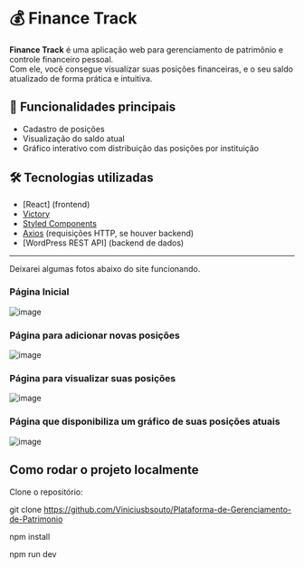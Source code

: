 # 💰 Finance Track

**Finance Track** é uma aplicação web para gerenciamento de patrimônio e controle financeiro pessoal.  
Com ele, você consegue visualizar suas posições financeiras, e o seu saldo atualizado de forma prática e intuitiva.

## 🚀 Funcionalidades principais
- Cadastro de posições
- Visualização do saldo atual
- Gráfico interativo com distribuição das posições por instituição

## 🛠 Tecnologias utilizadas
- [React] (frontend)
- [Victory](gráficos)
- [Styled Components](estilização)
- [Axios](https://axios-http.com/) (requisições HTTP, se houver backend)
- [WordPress REST API] (backend de dados)

---
Deixarei algumas fotos abaixo do site funcionando.
### Página Inicial
![image](https://github.com/user-attachments/assets/044620f5-151d-4916-90ab-d5260a3a1c77)
### Página para adicionar novas posições
![image](https://github.com/user-attachments/assets/90e31d55-9eb7-44fa-a10e-0f5112b47962)
### Página para visualizar suas posições
![image](https://github.com/user-attachments/assets/f77b331e-ca27-4ed8-abfd-036ee3cdf8ee)
### Página que disponibiliza um gráfico de suas posições atuais
![image](https://github.com/user-attachments/assets/7835a563-5df4-4205-b560-e8f984b6857b)

##  Como rodar o projeto localmente

Clone o repositório:

git clone https://github.com/Viniciusbsouto/Plataforma-de-Gerenciamento-de-Patrimonio

npm install

npm run dev
